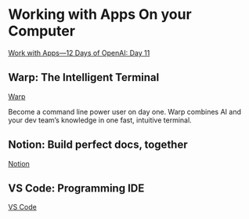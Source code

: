 # Working with Apps On your Computer

[Work with Apps—12 Days of OpenAI: Day 11](https://www.youtube.com/watch?v=g_qxoznfa7E)


## Warp: The Intelligent Terminal

[Warp](https://www.warp.dev/)

Become a command line power user on day one. Warp combines AI and your dev team’s knowledge in one fast, intuitive terminal.

## Notion: Build perfect docs, together

[Notion](https://www.notion.com/)

## VS Code: Programming IDE

[VS Code](https://code.visualstudio.com/)
